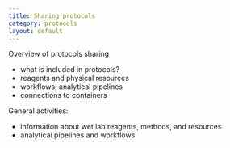 ```yaml
---
title: Sharing protocols
category: protocols
layout: default
---
```


Overview of protocols sharing
- what is included in protocols?
- reagents and physical resources
- workflows, analytical pipelines
- connections to containers

General activities:
- information about wet lab reagents, methods, and resources
- analytical pipelines and workflows

